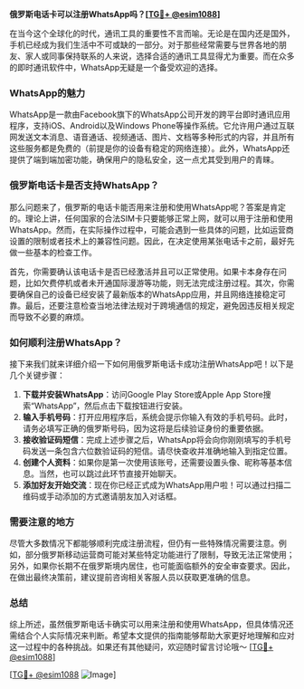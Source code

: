 **俄罗斯电话卡可以注册WhatsApp吗？[[TG💪+ @esim1088](https://t.me/s/esim1088)]**

在当今这个全球化的时代，通讯工具的重要性不言而喻。无论是在国内还是国外，手机已经成为我们生活中不可或缺的一部分。对于那些经常需要与世界各地的朋友、家人或同事保持联系的人来说，选择合适的通讯工具显得尤为重要。而在众多的即时通讯软件中，WhatsApp无疑是一个备受欢迎的选择。

### WhatsApp的魅力

WhatsApp是一款由Facebook旗下的WhatsApp公司开发的跨平台即时通讯应用程序，支持iOS、Android以及Windows Phone等操作系统。它允许用户通过互联网发送文本消息、语音通话、视频通话、图片、文档等多种形式的内容，并且所有这些服务都是免费的（前提是你的设备有稳定的网络连接）。此外，WhatsApp还提供了端到端加密功能，确保用户的隐私安全，这一点尤其受到用户的青睐。

### 俄罗斯电话卡是否支持WhatsApp？

那么问题来了，俄罗斯的电话卡能否用来注册和使用WhatsApp呢？答案是肯定的。理论上讲，任何国家的合法SIM卡只要能够正常上网，就可以用于注册和使用WhatsApp。然而，在实际操作过程中，可能会遇到一些具体的问题，比如运营商设置的限制或者技术上的兼容性问题。因此，在决定使用某张电话卡之前，最好先做一些基本的检查工作。

首先，你需要确认该电话卡是否已经激活并且可以正常使用。如果卡本身存在问题，比如欠费停机或者未开通国际漫游等功能，则无法完成注册过程。其次，你需要确保自己的设备已经安装了最新版本的WhatsApp应用，并且网络连接稳定可靠。最后，还要注意检查当地法律法规对于跨境通信的规定，避免因违反相关规定而导致不必要的麻烦。

### 如何顺利注册WhatsApp？

接下来我们就来详细介绍一下如何用俄罗斯电话卡成功注册WhatsApp吧！以下是几个关键步骤：

1. **下载并安装WhatsApp**：访问Google Play Store或Apple App Store搜索“WhatsApp”，然后点击下载按钮进行安装。
2. **输入手机号码**：打开应用程序后，系统会提示你输入有效的手机号码。此时，请务必填写正确的俄罗斯号码，因为这将是后续验证身份的重要依据。
3. **接收验证码短信**：完成上述步骤之后，WhatsApp将会向你刚刚填写的手机号码发送一条包含六位数验证码的短信。请尽快查收并准确地输入到指定位置。
4. **创建个人资料**：如果你是第一次使用该账号，还需要设置头像、昵称等基本信息。当然，也可以跳过此环节直接开始聊天。
5. **添加好友开始交流**：现在你已经正式成为WhatsApp用户啦！可以通过扫描二维码或手动添加的方式邀请朋友加入对话框。

### 需要注意的地方

尽管大多数情况下都能够顺利完成注册流程，但仍有一些特殊情况需要注意。例如，部分俄罗斯移动运营商可能对某些特定功能进行了限制，导致无法正常使用；另外，如果你长期不在俄罗斯境内居住，也可能面临额外的安全审查要求。因此，在做出最终决策前，建议提前咨询相关客服人员以获取更准确的信息。

### 总结

综上所述，虽然俄罗斯电话卡确实可以用来注册和使用WhatsApp，但具体情况还需结合个人实际情况来判断。希望本文提供的指南能够帮助大家更好地理解和应对这一过程中的各种挑战。如果还有其他疑问，欢迎随时留言讨论哦～ [[TG💪+ @esim1088](https://t.me/s/esim1088)]

[[TG💪+ @esim1088](https://t.me/s/esim1088) ![Image](https://i.postimg.cc/4NQfJmqS/Snipaste-2025-05-13-00-14-12.png)]